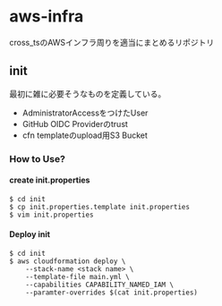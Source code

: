 # aws-infra
cross_tsのAWSインフラ周りを適当にまとめるリポジトリ

## init

最初に雑に必要そうなものを定義している。
* AdministratorAccessをつけたUser
* GitHub OIDC Providerのtrust
* cfn templateのupload用S3 Bucket

### How to Use?
#### create init.properties
```
$ cd init
$ cp init.properties.template init.properties
$ vim init.properties
```

#### Deploy init
```
$ cd init
$ aws cloudformation deploy \
    --stack-name <stack name> \
    --template-file main.yml \
    --capabilities CAPABILITY_NAMED_IAM \
    --paramter-overrides $(cat init.properties)
```

